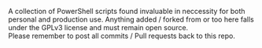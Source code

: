 A collection of PowerShell scripts found invaluable in neccessity for both personal and production use. Anything added / forked from or too here falls under the GPLv3 license and must remain open source. <br>
Please remember to post all commits / Pull requests back to this repo.
